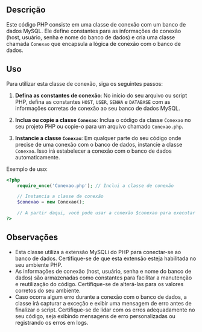 
## Descrição

Este código PHP consiste em uma classe de conexão com um banco de dados MySQL. Ele define constantes para as informações de conexão (host, usuário, senha e nome do banco de dados) e cria uma classe chamada `Conexao` que encapsula a lógica de conexão com o banco de dados.

## Uso

Para utilizar esta classe de conexão, siga os seguintes passos:

1. **Defina as constantes de conexão**: No início do seu arquivo ou script PHP, defina as constantes `HOST`, `USER`, `SENHA` e `DATABASE` com as informações corretas de conexão ao seu banco de dados MySQL.

2. **Inclua ou copie a classe `Conexao`**: Inclua o código da classe `Conexao` no seu projeto PHP ou copie-o para um arquivo chamado `Conexao.php`.

3. **Instancie a classe `Conexao`**: Em qualquer parte do seu código onde precise de uma conexão com o banco de dados, instancie a classe `Conexao`. Isso irá estabelecer a conexão com o banco de dados automaticamente.

Exemplo de uso:

```php
<?php
    require_once('Conexao.php'); // Inclui a classe de conexão

    // Instancia a classe de conexão
    $conexao = new Conexao();

    // A partir daqui, você pode usar a conexão $conexao para executar consultas ao banco de dados
?>
```

## Observações

- Esta classe utiliza a extensão MySQLi do PHP para conectar-se ao banco de dados. Certifique-se de que esta extensão esteja habilitada no seu ambiente PHP.
- As informações de conexão (host, usuário, senha e nome do banco de dados) são armazenadas como constantes para facilitar a manutenção e reutilização do código. Certifique-se de alterá-las para os valores corretos do seu ambiente.
- Caso ocorra algum erro durante a conexão com o banco de dados, a classe irá capturar a exceção e exibir uma mensagem de erro antes de finalizar o script. Certifique-se de lidar com os erros adequadamente no seu código, seja exibindo mensagens de erro personalizadas ou registrando os erros em logs.
